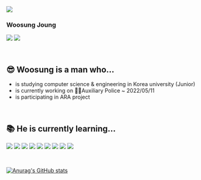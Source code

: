 <img src="https://capsule-render.vercel.app/api?type=waving&color=gradient&height=250&section=header&text=WELCOME!&animation=scaleIn&fontAlign=30&fontAlignY=40&fontSize=80" />

### Woosung Joung
<a href="www.instagram.com/mung3477" target="_blank"><img src="https://img.shields.io/badge/instagram-E4405F?style=flat-square&logo=Instagram&logoColor=white"/></a>
<a href="https://blog.naver.com/mung3477" target="_blank"><img src="https://img.shields.io/badge/NAVER Blog-03C75A?style=flat-square&logo=Naver&logoColor=white"/></a>

<br/>

## 😎 Woosung is a man who...

<!--
**mung3477/mung3477** is a ✨ _special_ ✨ repository because its `README.md` (this file) appears on your GitHub profile.

Here are some ideas to get you started:

- 🔭 I’m currently working on ...
- 🌱 I’m currently learning ...
- 👯 I’m looking to collaborate on ...
- 🤔 I’m looking for help with ...
- 💬 Ask me about ...
- 📫 How to reach me: ...
- 😄 Pronouns: ...
- ⚡ Fun fact: ...
-->

- is studying computer science & engineering in Korea university (Junior)
- is currently working on <a href="https://ap.police.go.kr/ap/main.do" target="_blank" title="대한민국 의무경찰" style="text-decoration: none">👨‍✈️Auxiliary Police</a> ~ 2022/05/11
- is participating in <a href="https://github.com/ARA-developer/ARA" target="_blank" style="text-decoration: none">ARA</a> project

<br/>

## 📚 He is currently learning...
<a href="https://www.electronjs.org/" target="_blank"><img src="https://img.shields.io/badge/Electron-47848F?style=flat-square&logo=Electron&logoColor=white"/></a>
<a href="https://developer.mozilla.org/ko/docs/Web/JavaScript" target="_blank"><img src="https://img.shields.io/badge/JavaScript-F7DF1E?style=flat-square&logo=Javascript&logoColor=white"/></a>
<a href="https://www.typescriptlang.org/" target="_blank"><img src="https://img.shields.io/badge/TypeScript-3178C6?style=flat-square&logo=Typescript&logoColor=white"/></a>
<a href="https://ko.reactjs.org/" target="_blank"><img src="https://img.shields.io/badge/React-61DAFB?style=flat-square&logo=React&logoColor=white"/></a>
<a href="https://ko.redux.js.org" target="_blank"><img src="https://img.shields.io/badge/Redux-764ABC?style=flat-square&logo=Redux&logoColor=white"/></a>
<a href="https://firebase.google.com/?gclid=EAIaIQobChMI9rWd58_R9AIVihBgCh3xAwxMEAAYASAAEgKdUfD_BwE&gclsrc=aw.ds" target="_blank"><img src="https://img.shields.io/badge/Firebase-FFCA28?style=flat-square&logo=Firebase&logoColor=white"/></a>
<a href="https://ko.redux.js.org" target="_blank"><img src="https://img.shields.io/badge/Redux-764ABC?style=flat-square&logo=Redux&logoColor=white"/></a>
<a href="https://webrtc.org/" target="_blank"><img src="https://img.shields.io/badge/WebRTC-333333?style=flat-square&logo=WebRTC&logoColor=white"/></a>
<a href="https://www.cplusplus.com/" target="_blank"><img src="https://img.shields.io/badge/C++-00599C?style=flat-square&logo=C%2B%2B&logoColor=white"/></a>


<br/>

[![Anurag's GitHub stats](https://github-readme-stats.vercel.app/api?username=mung3477&theme=vue)](https://github.com/anuraghazra/github-readme-stats)
